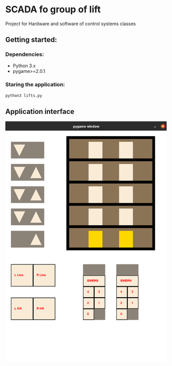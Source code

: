 # SCADA fo group of lift

Project for Hardware and software of control systems classes

## Getting started:

### Dependencies:
- Python 3.x
- pygame>=2.0.1

### Staring the application:
```bash
python3 lifts.py
```

## Application interface
![alt Application interface](app.png "Application interface")
